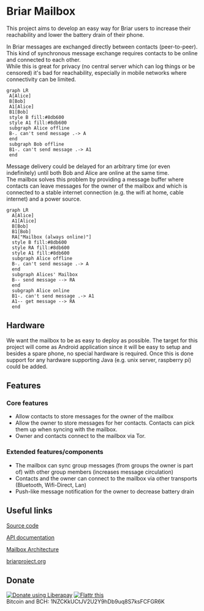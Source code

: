 # Briar Mailbox

This project aims to develop an easy way for Briar users to increase their 
reachability and lower the battery drain of their phone.

In Briar messages are exchanged directly between contacts (peer-to-peer). 
This kind of synchronous message exchange requires contacts to be online and 
connected to each other.  
While this is great for privacy (no central server which
can log things or be censored) it's bad for reachability, especially in
mobile networks where connectivity can be limited.

```mermaid
graph LR
 A[Alice]
 B[Bob]
 A1[Alice]
 B1[Bob]
 style B fill:#8db600
 style A1 fill:#8db600
 subgraph Alice offline
 B-. can't send message .-> A
 end
 subgraph Bob offline
 B1-. can't send message .-> A1
 end
```

Message delivery could be delayed for an arbitrary time (or even indefinitely) 
until both Bob and Alice are online at the same time.  
The mailbox solves this problem by providing 
a message buffer where contacts can leave messages for the owner 
of the mailbox and which is connected to a stable internet connection 
(e.g. the wifi at home, cable internet) and a power source.
 

```mermaid
graph LR
  A[Alice]
  A1[Alice]
  B[Bob]
  B1[Bob]
  RA["Mailbox (always online)"]
  style B fill:#8db600
  style RA fill:#8db600
  style A1 fill:#8db600
  subgraph Alice offline
  B-. can't send message .-> A
  end
  subgraph Alices' Mailbox
  B-- send message --> RA
  end
  subgraph Alice online
  B1-. can't send message .-> A1
  A1-- get message --> RA
  end
```

## Hardware

We want the mailbox to be as easy to deploy as possible. The target for this project
will come as Android application since it will be easy to setup and besides a 
spare phone, no special hardware is required. Once this is done support for
any hardware supporting Java (e.g. unix server, raspberry pi) could be added.

## Features

### Core features

* Allow contacts to store messages for the owner of the mailbox
* Allow the owner to store messages for her contacts. Contacts can pick them up
  when syncing with the mailbox.
* Owner and contacts connect to the mailbox via Tor.

### Extended features/components

* The mailbox can sync group messages (from groups the owner is part of) with 
  other group members (increases message circulation)
* Contacts and the owner can connect to the mailbox via other transports (Bluetooth, Wifi-Direct, Lan)
* Push-like message notification for the owner to decrease battery drain

## Useful links 
[Source code](https://code.briarproject.org/briar/briar-mailbox/-/tree/main) 

[API documentation](https://code.briarproject.org/briar/briar-mailbox/-/blob/main/API.md)

[Mailbox Architecture](https://code.briarproject.org/briar/briar/-/wikis/Mailbox-Architecture)

[briarproject.org](https://briarproject.org/)


## Donate 
[![Donate using Liberapay](https://briarproject.org/img/liberapay.svg)](https://liberapay.com/Briar/donate) [![Flattr this](https://briarproject.org/img/flattr-badge-large.png "Flattr this")](https://flattr.com/t/592836/)   
Bitcoin and BCH: 1NZCKkUCtJV2U2Y9hDb9uq8S7ksFCFGR6K



